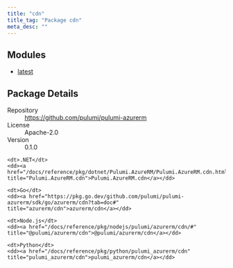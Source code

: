 ```yaml
---
title: "cdn"
title_tag: "Package cdn"
meta_desc: ""
---
```


<!-- WARNING: this file was generated by Pulumi Docs Generator. -->
<!-- Do not edit by hand unless you're certain you know what you are doing! -->



<h2 id="modules">Modules</h2>
<ul class="api">
    <li><a href="latest/" title="latest"><span class="symbol module"></span>latest</a></li>
</ul>

<h2 id="package-details">Package Details</h2>
<dl class="package-details">
	<dt>Repository</dt>
	<dd><a href="https://github.com/pulumi/pulumi-azurerm">https://github.com/pulumi/pulumi-azurerm</a></dd>
	<dt>License</dt>
	<dd>Apache-2.0</dd>
	<dt>Version</dt>
	<dd>0.1.0</dd>
</dl>



<dl class="tabular">

    <dt>.NET</dt>
    <dd><a href="/docs/reference/pkg/dotnet/Pulumi.AzureRM/Pulumi.AzureRM.cdn.html" title="Pulumi.AzureRM.cdn">Pulumi.AzureRM.cdn</a></dd>

    <dt>Go</dt>
    <dd><a href="https://pkg.go.dev/github.com/pulumi/pulumi-azurerm/sdk/go/azurerm/cdn?tab=doc#" title="azurerm/cdn">azurerm/cdn</a></dd>

    <dt>Node.js</dt>
    <dd><a href="/docs/reference/pkg/nodejs/pulumi/azurerm/cdn/#" title="@pulumi/azurerm/cdn">@pulumi/azurerm/cdn</a></dd>

    <dt>Python</dt>
    <dd><a href="/docs/reference/pkg/python/pulumi_azurerm/cdn" title="pulumi_azurerm/cdn">pulumi_azurerm/cdn</a></dd>

</dl>

